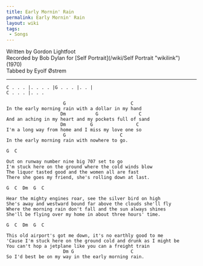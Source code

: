 ```yaml
---
title: Early Mornin' Rain
permalink: Early Mornin' Rain
layout: wiki
tags:
 - Songs
---
```


Written by Gordon Lightfoot  
Recorded by Bob Dylan for [Self Portrait](/wiki/Self Portrait "wikilink")
(1970)  
Tabbed by Eyolf Østrem

* * * * *

    C . . . |. . . . |G . . . |. . |
    C . . . |. . .

                         G                        C
    In the early morning rain with a dollar in my hand
                        Dm           G               C
    And an aching in my heart and my pockets full of sand
                        Dm         G                C
    I'm a long way from home and I miss my love one so
                         G                    C
    In the early morning rain with nowhere to go.

    G  C

    Out on runway number nine big 707 set to go
    I'm stuck here on the ground where the cold winds blow
    The liquor tasted good and the women all are fast
    There she goes my friend, she's rolling down at last.

    G  C  Dm  G  C

    Hear the mighty engines roar, see the silver bird on high
    She's away and westward bound far above the clouds she'll fly
    Where the morning rain don't fall and the sun always shines
    She'll be flying over my home in about three hours' time.

    G  C  Dm  G  C

    This old airport's got me down, it's no earthly good to me
    'Cause I'm stuck here on the ground cold and drunk as I might be
    You can't hop a jetplane like you can a freight train
                         Dm G                     C
    So I'd best be on my way in the early morning rain.
